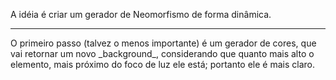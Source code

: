 <p>A idéia é criar um gerador de Neomorfismo de forma dinâmica.</p>
<hr />
<p>O primeiro passo (talvez o menos importante) é um gerador de cores, que vai retornar um novo _background_, considerando que quanto mais alto o elemento, mais próximo do foco de luz ele está; portanto ele é mais claro.</p>
